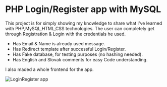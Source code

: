 # PHP Login/Register app with MySQL

This project is for simply showing my knowledge to share what I've learned with PHP,MySQL,HTML,CSS technologies.
The user can completely get through Registration & Login with the credentials he used.

- Has Email & Name is already used message.
- Has Redirect template after successful Login/Register.
- Has Fake database, for testing purposes (no hashing needed).
- Has English and Slovak comments for easy Code understanding.


I also maded a whole frontend for the app.

![LoginRegister app](https://github.com/DaliborHudak/Login-Register-App/assets/94002411/0cadaa59-bb78-4fdb-977f-022a263f0e0e)

